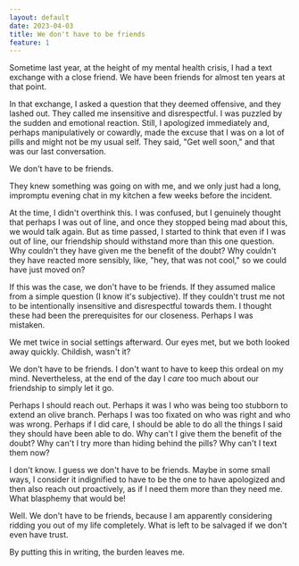 ```yaml
---
layout: default
date: 2023-04-03
title: We don't have to be friends
feature: 1
---
```


Sometime last year, at the height of my mental health crisis, I had a text exchange with a close friend. We have been friends for almost ten years at that point.

In that exchange, I asked a question that they deemed offensive, and they lashed out. They called me insensitive and disrespectful. I was puzzled by the sudden and emotional reaction. Still, I apologized immediately and, perhaps manipulatively or cowardly, made the excuse that I was on a lot of pills and might not be my usual self. They said, "Get well soon," and that was our last conversation.

We don't have to be friends.

They knew something was going on with me, and we only just had a long, impromptu evening chat in my kitchen a few weeks before the incident. 

At the time, I didn't overthink this. I was confused, but I genuinely thought that perhaps I was out of line, and once they stopped being mad about this, we would talk again. But as time passed, I started to think that even if I was out of line, our friendship should withstand more than this one question. Why couldn't they have given me the benefit of the doubt? Why couldn't they have reacted more sensibly, like, "hey, that was not cool," so we could have just moved on?

If this was the case, we don't have to be friends. If they assumed malice from a simple question (I know it's subjective). If they couldn't trust me not to be intentionally insensitive and disrespectful towards them. I thought these had been the prerequisites for our closeness. Perhaps I was mistaken.

We met twice in social settings afterward. Our eyes met, but we both looked away quickly. Childish, wasn't it?

We don't have to be friends. I don't want to have to keep this ordeal on my mind. Nevertheless, at the end of the day I _care_ too much about our friendship to simply let it go.

Perhaps I should reach out. Perhaps it was I who was being too stubborn to extend an olive branch. Perhaps I was too fixated on who was right and who was wrong. Perhaps if I did care, I should be able to do all the things I said they should have been able to do. Why can't I give them the benefit of the doubt? Why can't I try more than hiding behind the pills? Why can't I text them now?

I don't know. I guess we don't have to be friends. Maybe in some small ways, I consider it indignified to have to be the one to have apologized and then also reach out proactively, as if I need them more than they need me. What blasphemy that would be!

Well. We don't have to be friends, because I am apparently considering ridding you out of my life completely. What is left to be salvaged if we don't even have trust.

By putting this in writing, the burden leaves me.
